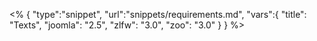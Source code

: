 <% {
	"type":"snippet", "url":"snippets/requirements.md", "vars":{
		"title": "Texts",
		"joomla": "2.5",
		"zlfw": "3.0",
		"zoo": "3.0"
	}
} %>
